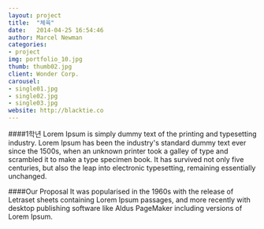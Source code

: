 ```yaml
---
layout: project
title:  "체육"
date:   2014-04-25 16:54:46
author: Marcel Newman
categories:
- project
img: portfolio_10.jpg
thumb: thumb02.jpg
client: Wonder Corp.
carousel:
- single01.jpg
- single02.jpg
- single03.jpg
website: http://blacktie.co
---
```

####1학년
Lorem Ipsum is simply dummy text of the printing and typesetting industry. Lorem Ipsum has been the industry's standard dummy text ever since the 1500s, when an unknown printer took a galley of type and scrambled it to make a type specimen book. It has survived not only five centuries, but also the leap into electronic typesetting, remaining essentially unchanged.

####Our Proposal
It was popularised in the 1960s with the release of Letraset sheets containing Lorem Ipsum passages, and more recently with desktop publishing software like Aldus PageMaker including versions of Lorem Ipsum.
